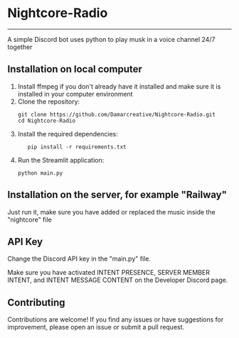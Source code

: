 # Nightcore-Radio
---
A simple Discord bot uses python to play musk in a voice channel 24/7 together

## Installation on local computer
1. Install ffmpeg if you don't already have it installed and make sure it is installed in your computer environment
2. Clone the repository:
   ```shell
   git clone https://github.com/Damarcreative/Nightcore-Radio.git
   cd Nightcore-Radio
3. Install the required dependencies:
    ```shell
       pip install -r requirements.txt
4. Run the Streamlit application:
    ```shell
    python main.py

## Installation on the server, for example "Railway"
Just run it, make sure you have added or replaced the music inside the "nightcore" file

## API Key
Change the Discord API key in the "main.py" file.

Make sure you have activated INTENT PRESENCE, SERVER MEMBER INTENT, and INTENT MESSAGE CONTENT
on the Developer Discord page.

## Contributing
Contributions are welcome! If you find any issues or have suggestions for improvement, please open an issue or submit a pull request.

